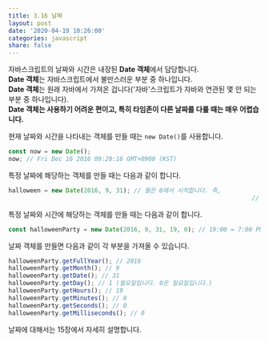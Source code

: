 ```yaml
---
title: 3.16 날짜
layout: post
date: '2020-04-19 10:26:00'
categories: javascript
share: false
---
```


자바스크립트의 날짜와 시간은 내장된 **Date 객체**에서 담당합니다.  
**Date 객체**는 자바스크립트에서 불만스러운 부분 중 하나입니다.  
**Date 객체**는 원래 자바에서 가져온 겁니다('자바'스크립트가 자바와 연관된 몇 안 되는 부분 중 하나입니다).  
**Date 객체는 사용하기 어려운 편이고, 특히 타임존이 다른 날짜를 다룰 때는 매우 어렵습니다.**

현재 날짜와 시간을 나타내는 객체를 만들 때는 `new Date()`를 사용합니다.

```javascript
const now = new Date();
now; // Fri Dec 16 2016 09:20:16 GMT+0900 (KST)
```

특정 날짜에 해당하는 객체를 만들 때는 다음과 같이 합니다.

```javascript
halloween = new Date(2016, 9, 31); // 월은 0에서 시작합니다. 즉,
																	// 9는 10월입니다.
```

특정 날짜와 시간에 해당하는 객체를 만들 때는 다음과 같이 합니다.

```javascript
const halloweenParty = new Date(2016, 9, 31, 19, 0); // 19:00 = 7:00 PM
```

날짜 객체를 만들면 다음과 같이 각 부분을 가져올 수 있습니다.

```javascript
halloweenParty.getFullYear(); // 2016
halloweenParty.getMonth(); // 9
halloweenParty.getDate(); // 31
halloweenParty.getDay(); // 1 (월요일입니다. 0은 일요일입니다.)
halloweenParty.getHours(); // 19
halloweenParty.getMinutes(); // 0
halloweenParty.getSeconds(); // 0
halloweenParty.getMilliseconds(); // 0
```

날짜에 대해서는 15장에서 자세히 설명합니다.